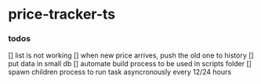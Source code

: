 # price-tracker-ts

### todos

[] list is not working
[] when new price arrives, push the old one to history 
[] put data in small db
[] automate build process to be used in scripts folder
[] spawn children process to run task asyncronously every 12/24 hours
